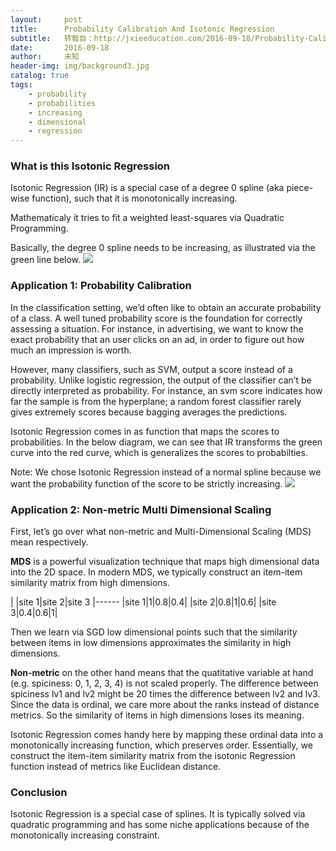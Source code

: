 ```yaml
---
layout:     post
title:      Probability Calibration And Isotonic Regression
subtitle:   转载自：http://jxieeducation.com/2016-09-18/Probability-Calibration-And-Isotonic-Regression/
date:       2016-09-18
author:     未知
header-img: img/background3.jpg
catalog: true
tags:
    - probability
    - probabilities
    - increasing
    - dimensional
    - regression
---
```


### What is this Isotonic Regression

Isotonic Regression (IR) is a special case of a degree 0 spline (aka piece-wise function), such that it is monotonically increasing.

Mathematicaly it tries to fit a weighted least-squares via Quadratic Programming.

Basically, the degree 0 spline needs to be increasing, as illustrated via the green line below.
![](http://jxieeducation.com/static/img/ir_fit1.png)


### Application 1: Probability Calibration

In the classification setting, we’d often like to obtain an accurate probability of a class. A well tuned probability score is the foundation for correctly assessing a situation. For instance, in advertising, we want to know the exact probability that an user clicks on an ad, in order to figure out how much an impression is worth.

However, many classifiers, such as SVM, output a score instead of a probability. Unlike logistic regression, the output of the classifier can’t be directly interpreted as probability. For instance, an svm score indicates how far the sample is from the hyperplane; a random forest classifier rarely gives extremely scores because bagging averages the predictions.

Isotonic Regression comes in as function that maps the scores to probabilities. In the below diagram, we can see that IR transforms the green curve into the red curve, which is generalizes the scores to probabilties.

Note: We chose Isotonic Regression instead of a normal spline because we want the probability function of the score to be strictly increasing.
![](http://jxieeducation.com/static/img/ir_calibration.png)


### Application 2: Non-metric Multi Dimensional Scaling

First, let’s go over what non-metric and Multi-Dimensional Scaling (MDS) mean respectively.

**MDS** is a powerful visualization technique that maps high dimensional data into the 2D space. In modern MDS, we typically construct an item-item similarity matrix from high dimensions.

| |site 1|site 2|site 3
|------
|site 1|1|0.8|0.4|
|site 2|0.8|1|0.6|
|site 3|0.4|0.6|1|

Then we learn via SGD low dimensional points such that the similarity between items in low dimensions approximates the similarity in high dimensions.

**Non-metric** on the other hand means that the quatitative variable at hand (e.g. spiciness: 0, 1, 2, 3, 4) is not scaled properly. The difference between spiciness lv1 and lv2 might be 20 times the difference between lv2 and lv3. Since the data is ordinal, we care more about the ranks instead of distance metrics. So the similarity of items in high dimensions loses its meaning.

Isotonic Regression comes handy here by mapping these ordinal data into a monotonically increasing function, which preserves order. Essentially, we construct the item-item similarity matrix from the isotonic Regression function instead of metrics like Euclidean distance.

### Conclusion

Isotonic Regression is a special case of splines. It is typically solved via quadratic programming and has some niche applications because of the monotonically increasing constraint.
